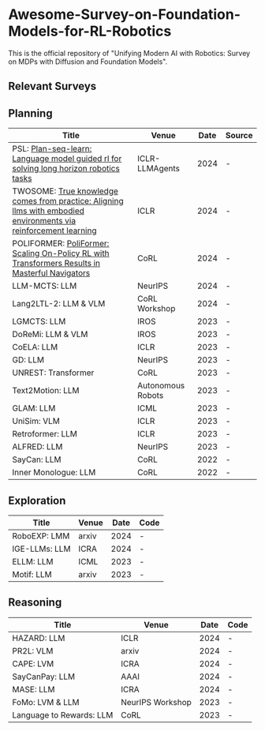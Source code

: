 # Awesome-Survey-on-Foundation-Models-for-RL-Robotics
This is the official repository of "Unifying Modern AI with Robotics: Survey on MDPs with Diffusion and Foundation Models".

## Relevant Surveys

## Planning

| Title                                                                 | Venue                  | Date | Source |
|------------------------------------------------------------------------|------------------------|------|------|
| PSL: [Plan-seq-learn: Language model guided rl for solving long horizon robotics tasks](https://arxiv.org/abs/2405.01534)                                                            | ICLR-LLMAgents         | 2024 | -    |
| TWOSOME: [True knowledge comes from practice: Aligning llms with embodied environments via reinforcement learning](https://arxiv.org/abs/2401.14151)                                                        | ICLR                   | 2024 | -    |
| POLIFORMER: [PoliFormer: Scaling On-Policy RL with Transformers Results in Masterful Navigators](https://arxiv.org/abs/2406.20083)                                              | CoRL                   | 2024 | -    |
| LLM-MCTS: LLM                                                        | NeurIPS                | 2024 | -    |
| Lang2LTL-2: LLM & VLM                                                | CoRL Workshop          | 2024 | -    |
| LGMCTS: LLM                                                          | IROS                   | 2023 | -    |
| DoReMi: LLM & VLM                                                    | IROS                   | 2023 | -    |
| CoELA: LLM                                                           | ICLR                   | 2023 | -    |
| GD: LLM                                                              | NeurIPS                | 2023 | -    |
| UNREST: Transformer                                                  | CoRL                   | 2023 | -    |
| Text2Motion: LLM                                                     | Autonomous Robots      | 2023 | -    |
| GLAM: LLM                                                            | ICML                   | 2023 | -    |
| UniSim: VLM                                                          | ICLR                   | 2023 | -    |
| Retroformer: LLM                                                     | ICLR                   | 2023 | -    |
| ALFRED: LLM                                                          | NeurIPS                | 2023 | -    |
| SayCan: LLM                                                          | CoRL                   | 2022 | -    |
| Inner Monologue: LLM                                                 | CoRL                   | 2022 | -    |

## Exploration
| Title                              | Venue                | Date | Code |
|------------------------------------|----------------------|------|------|
| RoboEXP: LMM                       | arxiv                | 2024 | -    |
| IGE-LLMs: LLM                      | ICRA                 | 2024 | -    |
| ELLM: LLM                          | ICML                 | 2023 | -    |
| Motif: LLM                         | arxiv                | 2023 | -    |



## Reasoning
| Title                              | Venue                | Date | Code |
|------------------------------------|----------------------|------|------|
| HAZARD: LLM                        | ICLR                 | 2024 | -    |
| PR2L: VLM                          | arxiv                | 2024 | -    |
| CAPE: LVM                          | ICRA                 | 2024 | -    |
| SayCanPay: LLM                     | AAAI                 | 2024 | -    |
| MASE: LLM                          | ICRA                 | 2024 | -    |
| FoMo: LVM & LLM                    | NeurIPS Workshop     | 2023 | -    |
| Language to Rewards: LLM          | CoRL                 | 2023 | -    |




